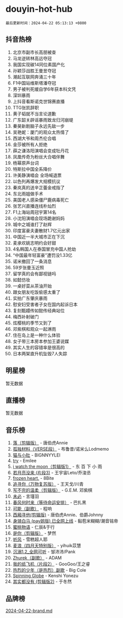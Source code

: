 # douyin-hot-hub

`最后更新时间：2024-04-22 05:13:13 +0800`

## 抖音热榜

1. 北京市副市长高朋被查
1. 马龙逆转林高远夺冠
1. 我国实现碳14同位素国产化
1. 孙颖莎战胜王曼昱夺冠
1. 潮起互联网奔涌三十年
1. F1中国站维斯塔潘夺冠
1. 男子被判死缓自学6年获本科文凭
1. 深圳暴雨
1. 上抖音看斯诺克世锦赛直播
1. TTG张凯辞职
1. 黄子韬就不当言论道歉
1. 广东韶关辟谣暴雨致龙归河崩堤
1. 秦昊新剧脑子永远先敌一步
1. 吴艳妮：厦门的观众太热情了
1. 西湖大爷和周杰伦合唱
1. 金莎被所有人拒绝
1. 薛之谦洛阳演唱会变成牡丹花
1. 凤凰传奇为粉丝大合唱伴舞
1. 杨幂原声台词
1. 特斯拉中国全系降价
1. 许美静演唱会 全场喊退票
1. 以色列再爆发大规模抗议
1. 秦岚真的送辛芷蕾金戒指了
1. 东北雨姐做手术
1. 美国老人感染僵尸鹿病毒死亡
1. 张艺兴直播连线朴灿烈
1. F1上海站周冠宇第14名
1. 小沈阳演唱会现场跪谢妈妈
1. 城中之城谁打了赵辉
1. 印度富豪夫妻散财1.7亿元出家
1. 中国近一半大城市正在下沉
1. 麦承欢姚志明约会好甜
1. 4名韩国人在泰国冒充中国人抢劫
1. “中国最年轻富豪”遭罚没1.33亿
1. 诺米撤回了一条消息
1. 59岁张曼玉近照
1. 留学真的会有鄙视链吗
1. 如懿仿妆
1. 一桌好菜从茶油开始
1. 跟女朋友吃饭偷感太重了
1. 实拍广东肇庆暴雨
1. 慰安妇受害者子女在国内起诉日本
1. 复刻甄嬛传如懿传经典站位
1. 梅西补射破门
1. 炫樱桃的季节又到了
1. 邓紫棋和观众一起淋雨
1. 住在岛上是一种什么体验
1. 女子带三本房本参加王婆说媒
1. 其实人生的容错率是很高的
1. 日本两架直升机坠毁7人失踪

## 明星榜

暂无数据

## 直播榜

暂无数据

## 音乐榜

1. [落（剪辑版）](https://sf5-hl-cdn-tos.douyinstatic.com/obj/tos-cn-ve-2774/o0h6HvN1BBbli9LtU3i5fQIleBQMF5Cg4TZmmC) - 唐伯虎Annie
1. [孤独材料（VERSE段）](https://sf5-hl-cdn-tos.douyinstatic.com/obj/tos-cn-ve-2774/ocX7glDNHYlwFeYrGQfBZoThtvPWy8tCCEBGKQ) - 布鲁昔/诺米么Lodmemo
1. [猫与小肚](https://sf3-cdn-tos.douyinstatic.com/obj/tos-cn-ve-2774/osZeoClMECgK8DYl6VebABgbchEtPYQjZEnRtd) - BIGNNYYLEI
1. [try](https://sf5-hl-cdn-tos.douyinstatic.com/obj/tos-cn-ve-2774/oMCYLreazYIFEgVb1vQdrJnJTbe8DDfiCA6gKw) - Emilee
1. [i watch the moon（剪辑版1）](https://sf5-hl-cdn-tos.douyinstatic.com/obj/tos-cn-ve-2774/o0I9mSChzHZANMJIEBfkCQzzg6N5WAcVtqft9P) - 东 百 下 小 雨
1. [若月亮没来 (片段3)](https://sf5-hl-cdn-tos.douyinstatic.com/obj/tos-cn-ve-2774/okfyEUsGW1B1ovJi5JiN9IjvAT2lMwA054GoEB) - 王宇宙Leto/乔浚丞
1. [frozen heart.](https://sf5-hl-cdn-tos.douyinstatic.com/obj/tos-cn-ve-2774/oIIWJfyjIACZA9zQMtnJ6hQQhFC4vhCupoRBsO) - 8Bite
1. [追寻你（万物复苏版）](https://sf5-hl-cdn-tos.douyinstatic.com/obj/tos-cn-ve-2774/oYeAZJsbjIDit9APmBg8u6uDUQnHmoCf3gbo74) - 王天戈/川青
1. [写不完的温柔（剪辑版）](https://sf5-hl-cdn-tos.douyinstatic.com/obj/tos-cn-ve-2774/oYBzzZQJ233GfwkemJJffAIWgeIYrjZfWhHTcG) - G.E.M. 邓紫棋
1. [未必](https://sf27-cdn-tos.douyinstatic.com/obj/tos-cn-ve-2774/ogntQMFnKQDZUgTCYuJgfLEtleYZZFxBQqhhFB) - 言瑾羽
1. [春风何时来（等待命运安排）](https://sf5-hl-cdn-tos.douyinstatic.com/obj/tos-cn-ve-2774/oICBNbD3gelMfB4WgiD1KI2jQtXZE2FgHLwtsl) - 巴扎黑
1. [可能（副歌）](https://sf3-cdn-tos.douyinstatic.com/obj/tos-cn-ve-2774/cde1731888894259b333569393c2fb51) - 程响
1. [西厢寻他(剪辑版)](https://sf3-cdn-tos.douyinstatic.com/obj/tos-cn-ve-2774/oUsAVfAQKlRNxEv5qxvIB8o5qmIWUcXbzJKJhw) - 唐伯虎Annie、伯爵Johnny
1. [身骑白马 (pay姐版) 已全网上线](https://sf6-cdn-tos.douyinstatic.com/obj/tos-cn-ve-2774/oQLO5ZgLsFkaDhdIIveF2zUCgfweY0gWaH4AQG) - 黏苞米糊糊/潮音铭帝
1. [蜜桃物语](https://sf3-cdn-tos.douyinstatic.com/obj/tos-cn-ve-2774/oIhOSCZtIACtYU4XQkngiW9kCBfVD1Fz9IYeqL) - 仁辰&于行
1. [是你（剪辑版）](https://sf5-hl-cdn-tos.douyinstatic.com/obj/tos-cn-ve-2774/46019dae783c4c969944217fe1cfafc4) - 梦然
1. [听风](https://sf5-hl-cdn-tos.douyinstatic.com/obj/tos-cn-ve-2774/oAPa3yDDDIZygYzQdBemCAIngcCeEARgbQDtJC) - 雪糕超人耶
1. [麦浪（四月天特别版）](https://sf3-cdn-tos.douyinstatic.com/obj/tos-cn-ve-2774/26f5501a6547411fa3fbedc592fed0ad) - yihuik苡慧
1. [沉溺1.2_全网可听](https://sf27-cdn-tos.douyinstatic.com/obj/tos-cn-ve-2774/ok2QoiBqsWAX9McZmWiI9gAB0EzwD4Xj6yfmtH) - 邹沛沛/Pank
1. [Zhurek（副歌）](https://sf5-hl-cdn-tos.douyinstatic.com/obj/tos-cn-ve-2774/ooQm8FBZQDlf0btEYgVpCcSCQfrdJGBEKZYBGS) - ADAM
1. [我的纸飞机（片段2）](https://sf5-hl-cdn-tos.douyinstatic.com/obj/tos-cn-ve-2774/oM2ZrKcg2CD5AeRB2gkeXOFB1IxAGJdZPazYHf) - GooGoo/王之睿
1. [热烈的少年（是热烈）副歌](https://sf5-hl-cdn-tos.douyinstatic.com/obj/tos-cn-ve-2774/owVNI0CLDAUMtSz6TEYvfFBFL4UDFFhLfgK8fa) - Big Cole
1. [Spinning Globe](https://sf3-cdn-tos.douyinstatic.com/obj/tos-cn-ve-2774/oAYhDobngQZXzvJaWpxueRR0jC4FZDexedXDYA) - Kenshi Yonezu
1. [其实都没有 (剪辑版2)](https://sf5-hl-cdn-tos.douyinstatic.com/obj/tos-cn-ve-2774/oEBNQenHZtBhxYjGgUDQk0BCHTigQafgFlbQ7k) - 于冬然

## 品牌榜

[2024-04-22-brand.md](2024-04-22-brand.md)
